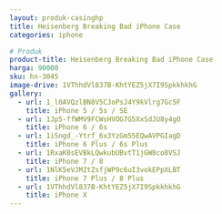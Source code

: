 ```yaml
---
layout: produk-casinghp
title: Heisenberg Breaking Bad iPhone Case
categories: iphone

# Produk
product-title: Heisenberg Breaking Bad iPhone Case
harga: 90000
sku: hn-3045
image-drive: 1VThhdVl837B-KhtYEZ5jX7I9SpkkhkhG
gallery:
  - url: 1_l0AVQzlBN8V5CJoPsJ4Y9kVlrg7Gc5F
    title: iPhone 5 / 5s / SE
  - url: 1Jp5-ffWMV9FCWsHVOG7G5XxSdJU8y4gO
    title: iPhone 6 / 6s
  - url: 1iSngd_-Ytrf_6x3YzGm55EQwAVPGIagD
    title: iPhone 6 Plus / 6s Plus
  - url: 1RxaK0sEVBkLQwkubUBvtT1jGW8co8VSJ
    title: iPhone 7 / 8
  - url: 1NlK5eVJMZtZsfjWP9c6uI3vokEPpXLBT
    title: iPhone 7 Plus / 8 Plus
  - url: 1VThhdVl837B-KhtYEZ5jX7I9SpkkhkhG
    title: iPhone X
---
```

